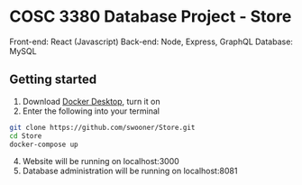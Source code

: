 

# COSC 3380 Database Project - Store

Front-end: React (Javascript)
Back-end: Node, Express, GraphQL
Database: MySQL


## Getting started

1. Download [Docker Desktop](https://www.docker.com/products/docker-desktop), turn it on
2. Enter the following into your terminal
```bash
git clone https://github.com/swooner/Store.git
cd Store
docker-compose up
```

4. Website will be running on localhost:3000
5. Database administration will be running on localhost:8081